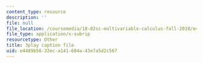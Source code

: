 ```yaml
---
content_type: resource
description: ''
file: null
file_location: /coursemedia/18-02sc-multivariable-calculus-fall-2010/e4489b5632eca141604a43e7a5d2c567_RoTz_ylFHfY.srt
file_type: application/x-subrip
resourcetype: Other
title: 3play caption file
uid: e4489b56-32ec-a141-604a-43e7a5d2c567
---
```

